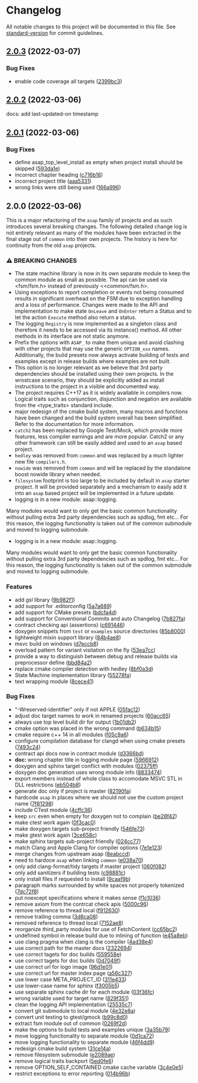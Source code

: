 # Changelog

All notable changes to this project will be documented in this file. See [standard-version](https://github.com/conventional-changelog/standard-version) for commit guidelines.

## [2.0.3](http://github.com/abdes/asap/compare/v2.0.2...v2.0.3) (2022-03-07)

### Bug Fixes

* enable code coverage all targets ([2399bc3](http://github.com/abdes/asap/commit/2399bc30297609ad90746e7926063faa91722a6a))

## [2.0.2](http://github.com/abdes/asap/compare/v2.0.1...v2.0.2) (2022-03-06)

docs: add last-updated-on timestamp

## [2.0.1](http://github.com/abdes/asap/compare/v2.0.0...v2.0.1) (2022-03-06)

### Bug Fixes

- define asap_top_level_install as empty when project install should be skipped ([593da1e](http://github.com/abdes/asap/commit/593da1e93209a9fba5b5d4fbe730ba50068b02c4))
- incorrect chapter heading ([c716b18](http://github.com/abdes/asap/commit/c716b1843e4327bb2ebb928ca833333ae0613427))
- incorrect project title ([aaa5331](http://github.com/abdes/asap/commit/aaa5331fd9e9aeb041e45f34eb5a5ae3ae401109))
- wrong links were still being used ([166a996](http://github.com/abdes/asap/commit/166a996f6bd9bdd487623a0e549e453978f47aa0))

## 2.0.0 (2022-03-06)

This is a major refactoring of the `asap` family of projects and as such
introduces several breaking changes. The following detailed change log is not
entirely relevant as many of the modules have been extracted in the final stage
out of `common` into their own projects. The history is here for continuity from
the old `asap` projects.

### ⚠ BREAKING CHANGES

- The state machine library is now in its own separate module to keep the common
  module as small as possible. The api can be used via <fsm/fsm.h> instead
  of previously <<common/fsm.h>.
- Using exceptions to report completion or events not being consumed results
  in significant overhead on the FSM due to exception handling and a loss of
  performance. Changes were made to the API and implementation to make state
  `OnLeave` and `OnEnter` return a Status and to let the action `Execute`
  method also return a status.
- The logging `Registry` is now implemented as a singleton class and
  therefore it needs to be accessed via its instance() method. All other
  methods in its interface are not static anymore.
- Prefix the options with `ASAP_` to make them unique and avoid clashing
  with other projects that may use the generic `OPTION_xxx` names.
  Additionally, the build presets now always activate building of tests and
  examples except in release builds where examples are not built.
- This option is no longer relevant as we believe that 3rd party dependencies
  should be installed using their own projects. In the wrostcase scenario,
  they should be explicitly added as install instructions to the project in a
  visible and documented way.
- The project requires C++17 as it is widely available in compilers now.
  Logical traits such as conjunction, disjunction and negation are available
  from the <type_traits> standard include.
- major redesign of the cmake build system, many macros and
  functions have been changed and the build system overall has been
  simplified.
  Refer to the documentation for more information.
- `catch2` has been replaced by Google Test/Mock, which
  provide more features, less compiler earnings and are more popular.
  Catch2 or any other framework can still be easily added and used to an
  `asap` based project.
- `hedley` was removed from `common` and was replaced by a much
  lighter new file `compilers.h`.
- `nowide` was removed from `common` and will be replaced by
  the standalone boost nowide library when needed.
- `filesystem` footprint is too large to be included by default in `asap`
  starter project. It will be provided separately and a mechanism to easily add it into an
  `asap` based project will be implemented in a future update.
- logging is in a new module: asap::logging.

Many modules would want to only get the basic common functionality
without pulling extra 3rd party dependencies such as spdlog, fmt etc...
For this reason, the logging functionality is taken out of the common
submodule and moved to logging submodule.

- logging is in a new module: asap::logging.

Many modules would want to only get the basic common functionality
without pulling extra 3rd party dependencies such as spdlog, fmt etc...
For this reason, the logging functionality is taken out of the common
submodule and moved to logging submodule.

### Features

- add gsl library ([9b982f1](http://github.com/abdes/asap/commit/9b982f17aeb9362619cf871ed9bbedb65344ab43))
- add support for .editorconfig ([5a7a689](http://github.com/abdes/asap/commit/5a7a6892f7c05798e79c6f81e9eef3b0a6256ca1))
- add support for CMake presets ([bdcfa4d](http://github.com/abdes/asap/commit/bdcfa4d6a0cfffe0026af39b635c6dcd4e61e3a8))
- add support for Conventional Commits and auto Changelog ([7b827fa](http://github.com/abdes/asap/commit/7b827fab2ae28ba903c69ab5acdf249cb3e55d85))
- contract checking api (assertions) ([c691446](http://github.com/abdes/asap/commit/c691446fd18242840e62529f1aabdaf8480b7ec6))
- doxygen snippets from `test` or `examples` source directories ([85b8000](http://github.com/abdes/asap/commit/85b8000e91dd105c0f90a62b1824957b68ce9c03))
- lightweight mixin support library ([84b4ae8](http://github.com/abdes/asap/commit/84b4ae85033ec105ab5ce8cccbb9d5991c39146e))
- msvc build on windows ([d7eccb8](http://github.com/abdes/asap/commit/d7eccb8b2bb69353b984080746294b3efa88785d))
- overload pattern for variant visitation on the fly ([53ea7cc](http://github.com/abdes/asap/commit/53ea7cc74e89913cbf59eda2e30bd36c356e6acd))
- provide a way to distinguish between debug and release builds via preprocessor define ([bbd84a2](http://github.com/abdes/asap/commit/bbd84a2c32c9833f79b442e202b647f93946b105))
- replace cmake compiler detection with hedley ([8bf0a3d](http://github.com/abdes/asap/commit/8bf0a3d53fcdba65497491cbd63c1dcffcba8467))
- State Machine implementation library ([55278fa](http://github.com/abdes/asap/commit/55278fab0559512679a4c9ecf1f5dd04e192e1b4))
- text wrapping module ([8cece41](http://github.com/abdes/asap/commit/8cece41e3c63c9ccae9888cb694cb821f43dfdca))

### Bug Fixes

- "-Wreserved-identifier" only if not APPLE ([05fac12](http://github.com/abdes/asap/commit/05fac12d37978c6651c299e6ad1cc64dfed88fa0))
- adjust doc target names to work in renamed projects ([60acc65](http://github.com/abdes/asap/commit/60acc65fcc8d529a69f3617d792376be3e54b6ce))
- always use top level build dir for output ([1b01db2](http://github.com/abdes/asap/commit/1b01db2402bc52944646bcde3cf525315a4e0e1b))
- cmake option was placed in the wrong command ([b634b15](http://github.com/abdes/asap/commit/b634b153db975a8bc8715e82f7fafdc214504cfa))
- cmake require c++ 14 in all modules ([f05c9a6](http://github.com/abdes/asap/commit/f05c9a63e97dbcbef3e7d8188a04e719e2247d62))
- configure compilation database for clangd when using cmake presets ([7493c24](http://github.com/abdes/asap/commit/7493c240ce97396040d9a7bd09cb32ed56ea2340))
- contract api docs now in contract module ([d3366bd](http://github.com/abdes/asap/commit/d3366bd846d66486b2fcf98f36fd741452be8516))
- **doc:** wrong chapter title in logging module page ([5966912](http://github.com/abdes/asap/commit/59669122d3ea8565878667e6f09b124bc7da1b99))
- doxygen and sphinx target conflict with modules ([02375ff](http://github.com/abdes/asap/commit/02375ff4a33e34a8e0cb9307ef4eb6de3271e945))
- doxygen doc generation uses wrong module info ([8833474](http://github.com/abdes/asap/commit/8833474402c523a3f2eda10b8927da46989f4bba))
- export members instead of whole class to accomodate MSVC STL in DLL restrictions ([eb504b8](http://github.com/abdes/asap/commit/eb504b85f6ac5dafd84002c25655e7ba97e57980))
- generate doc only if project is master ([82190fa](http://github.com/abdes/asap/commit/82190fa6562f5e51dbbab660bcab8dc265e99a0b))
- hardcode `asap` in places where we should not use the custom project name ([7f81298](http://github.com/abdes/asap/commit/7f81298b31e5a235bf4bce4778525a2e4594befa))
- include CTest module ([4cffc36](http://github.com/abdes/asap/commit/4cffc3680e217a8ede659fd030306ea2243b013c))
- keep `src` even when empty for doxygen not to complain ([be28f42](http://github.com/abdes/asap/commit/be28f429eddde8f258a08e84722e4fcaf975b384))
- make ctest work again ([0f3cac0](http://github.com/abdes/asap/commit/0f3cac0d85e5c38bf076aa663bb4decd3430f319))
- make doxygen targets sub-project friendly ([546fe73](http://github.com/abdes/asap/commit/546fe73ded53721dddbac311e9db41e4146b8ad2))
- make gtest work again ([3ce658c](http://github.com/abdes/asap/commit/3ce658c5f1eb216a3286717e7f80827b96ff3b49))
- make sphinx targets sub-project friendly ([024cc77](http://github.com/abdes/asap/commit/024cc77d17ed134ed5f3f4eea32226b07b05aad6))
- match Clang and Apple Clang for compiler options ([7e1e123](http://github.com/abdes/asap/commit/7e1e12317b62099bb58ce5dd4adfdbf1a759ad03))
- merge changes from upstream asap ([8eabccd](http://github.com/abdes/asap/commit/8eabccddfc9f5ffdb80f48f3b76076943dd59c22))
- need to hardoce `asap` when linking `common` ([e038a70](http://github.com/abdes/asap/commit/e038a702ce8727fa1a6c8b3a45cb4bb211281db5))
- only add clang-format/tidy targets if master project ([060f082](http://github.com/abdes/asap/commit/060f082714e039eb4c2c2e198b5caed74690e8af))
- only add sanitizers if building tests ([c98881c](http://github.com/abdes/asap/commit/c98881c3ec555067b8876e78ddd594c788d0cb1e))
- only install files if requested to install ([9caaf9b](http://github.com/abdes/asap/commit/9caaf9b47e138be3f9845d6d58ebc21ff8dfa83b))
- paragraph marks surrounded by white spaces not properly tokenized ([7dc72f8](http://github.com/abdes/asap/commit/7dc72f8d3f5319c283d0e8bd0b0a1b04cc7d4687))
- put noexcept specifications where it makes sense ([f1c1036](http://github.com/abdes/asap/commit/f1c1036f7088d1318f31b596b4838dc2c807bc4b))
- remove axiom from the contrcat check apis ([5000c96](http://github.com/abdes/asap/commit/5000c9697e89e369c1f4dc5bdd11dc4efa2878fe))
- remove reference to thread local ([f912630](http://github.com/abdes/asap/commit/f912630220900ed556d7dd6c2609ef17242b56df))
- remove trailing comma ([3d8ca08](http://github.com/abdes/asap/commit/3d8ca08a1ddc39856d606cdea67a307eafae7cce))
- removed reference to thread local ([7152ae8](http://github.com/abdes/asap/commit/7152ae876a9aa90fb361314a29d60ebcf2e44aba))
- reorganize third_party modules for use of FetchContent ([cc65bc2](http://github.com/abdes/asap/commit/cc65bc2219dbe38197107bae71252444994e118c))
- undefined symbol in release build due to inlining of function ([e45a8eb](http://github.com/abdes/asap/commit/e45a8eb088767bf3a702a169f04346c082f1472c))
- use clang pragma when clang is the compiler ([4ad38e4](http://github.com/abdes/asap/commit/4ad38e42c4657640259640e60c8c38292aed9ce1))
- use correct path for the master docs ([2322694](http://github.com/abdes/asap/commit/2322694cecbf4931812fee7dc24384f90235290f))
- use correct tagets for doc builds ([559558e](http://github.com/abdes/asap/commit/559558e8eac3043eef19986cc2ae6d6dfd937be8))
- use correct tagets for doc builds ([0d7049f](http://github.com/abdes/asap/commit/0d7049f1c22ba808dd62922995f5ee23cb0641f1))
- use correct url for logo image ([96d1e01](http://github.com/abdes/asap/commit/96d1e01d971bd2f33faaebfc060082023f3a5209))
- use correct url for master index page ([a56c327](http://github.com/abdes/asap/commit/a56c327ff3d7ab14d7a499fc4997279efd2647fe))
- use lower case META_PROJECT_ID ([311e433](http://github.com/abdes/asap/commit/311e433e8698ff6385c2cda256bff83982596ed0))
- use lower-case name for sphinx ([f3005b5](http://github.com/abdes/asap/commit/f3005b5bd4055b16a57cdcb3af70a2f32b1c5809))
- use separate sphinx cache dir for each module ([03f36fc](http://github.com/abdes/asap/commit/03f36fc96c78c51b441feb9a7b9c70d19a2125c7))
- wrong variable used for target name ([829f351](http://github.com/abdes/asap/commit/829f351d22b384ddc060ae2df47ff9e801089dd2))
- clean the logging API implementation ([25535c7](http://github.com/abdes/asap/commit/25535c76c0586d53f7c6c55db250a251f0c5390b))
- convert git submodule to local module ([4e32e8a](http://github.com/abdes/asap/commit/4e32e8a6d1152413af12c7013ee759eca5e2d51d))
- convert unit testing to gtest/gmock ([b99c8d0](http://github.com/abdes/asap/commit/b99c8d0a315bb8200ca9cec93c9d5f64880c9271))
- extract fsm module out of common ([0269f2d](http://github.com/abdes/asap/commit/0269f2d6949c063f8c4c3b300b46aca76ff398b1))
- make the options to build tests and examples unique ([3a35b79](http://github.com/abdes/asap/commit/3a35b79ec23c0c4828832d6bf81f433d53b17fc9))
- move logging functionality to separate module ([0d1ca72](http://github.com/abdes/asap/commit/0d1ca7276bb38962c6d6cbdc604d949ca18d05cc))
- move logging functionality to separate module ([46f4dd9](http://github.com/abdes/asap/commit/46f4dd96edb1148e0772a1539b989fd80f3821e4))
- redesign cmake build system ([31ce14a](http://github.com/abdes/asap/commit/31ce14a301ac2e725b7760581e696f089225b161))
- remove filesystem submodule ([e2089ae](http://github.com/abdes/asap/commit/e2089ae7707c1448c78db23db2f53cbfab461599))
- remove logical traits backport ([5ed0fe6](http://github.com/abdes/asap/commit/5ed0fe6e9e03399e640221a285f87a1a8a015cd1))
- remove OPTION_SELF_CONTAINED cmake cache variable ([3c4e0e5](http://github.com/abdes/asap/commit/3c4e0e55b3dc92eb5ea9ede076c726658a964a34))
- restrict exceptions to error reporting ([014b96b](http://github.com/abdes/asap/commit/014b96bdafa644e047b0b174f84063cea7908e03))
